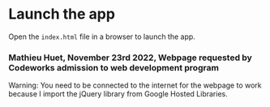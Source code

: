 # Launch the app

Open the `index.html` file in a browser to launch the app.

### Mathieu Huet, November 23rd 2022, Webpage requested by Codeworks admission to web development program

Warning: You need to be connected to the internet for the webpage to work because I import the jQuery library from Google Hosted Libraries.
